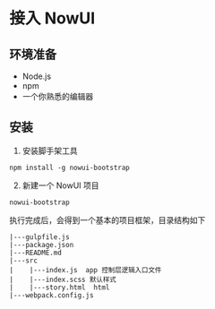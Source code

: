 # 接入 NowUI

## 环境准备 
- Node.js 
- npm
- 一个你熟悉的编辑器

## 安装

1. 安装脚手架工具
```
npm install -g nowui-bootstrap
```

2. 新建一个 NowUI 项目
```
nowui-bootstrap 
```

执行完成后，会得到一个基本的项目框架，目录结构如下

```
|---gulpfile.js 
|---package.json
|---README.md
|---src
|    |---index.js  app 控制层逻辑入口文件
|    |---index.scss 默认样式
|    |---story.html  html
|---webpack.config.js

```